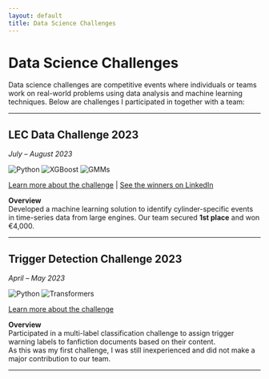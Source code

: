 ```yaml
---
layout: default
title: Data Science Challenges
---
```

# Data Science Challenges

Data science challenges are competitive events where individuals or teams work on real-world 
problems using data analysis and machine learning techniques. Below are challenges I participated in
together with a team:

---

## **LEC Data Challenge 2023**  
*July – August 2023*  

![Python](https://img.shields.io/badge/Python-yellow?style=flat&logo=python&logoColor=white) 
![XGBoost](https://img.shields.io/badge/XGBoost-red?style=flat) 
![GMMs](https://img.shields.io/badge/GMMs-orange?style=flat)

[Learn more about the challenge](https://www.lec.at/research-area/lec-data-challenge-2023-neu/) | [See the winners on LinkedIn](https://www.linkedin.com/posts/lec%2Eat_theresadoppelhofer-danielhebenstreit-thomasrauter-activity-7120656589488861186-S9zy?utm_source=share&utm_medium=member_desktop)

**Overview**  
Developed a machine learning solution to identify cylinder-specific events in time-series data from large engines. 
Our team secured **1st place** and won €4,000.

---

## **Trigger Detection Challenge 2023**  
*April – May 2023*  

![Python](https://img.shields.io/badge/Python-yellow?style=flat&logo=python&logoColor=white) 
![Transformers](https://img.shields.io/badge/Transformers-green?style=flat)

[Learn more about the challenge](https://pan.webis.de/clef23/pan23-web/trigger-detection.html)

**Overview**  
Participated in a multi-label classification challenge to assign trigger warning labels to fanfiction documents based on their content.  
As this was my first challenge, I was still inexperienced and did not make a major contribution to our team.

---

